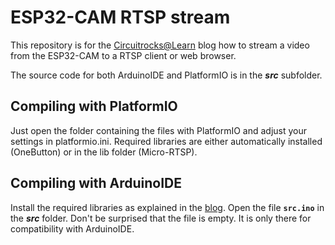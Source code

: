 # ESP32-CAM RTSP stream

This repository is for the [Circuitrocks@Learn](https://learn.circuit.rocks/?p=2245) blog how to stream a video from the ESP32-CAM to a RTSP client or web browser.

The source code for both ArduinoIDE and PlatformIO is in the _**src**_ subfolder.

## Compiling with PlatformIO
Just open the folder containing the files with PlatformIO and adjust your settings in platformio.ini. Required libraries are either automatically installed (OneButton) or in the lib folder (Micro-RTSP).

## Compiling with ArduinoIDE
Install the required libraries as explained in the [blog](https://learn.circuit.rocks/?p=2245).
Open the file **`src.ino`** in the _**src**_ folder. Don't be surprised that the file is empty. It is only there for compatibility with ArduinoIDE. 

